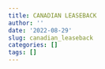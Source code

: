 ```yaml
---
title: CANADIAN LEASEBACK
author: ''
date: '2022-08-29'
slug: canadian_leaseback
categories: []
tags: []
---
```

